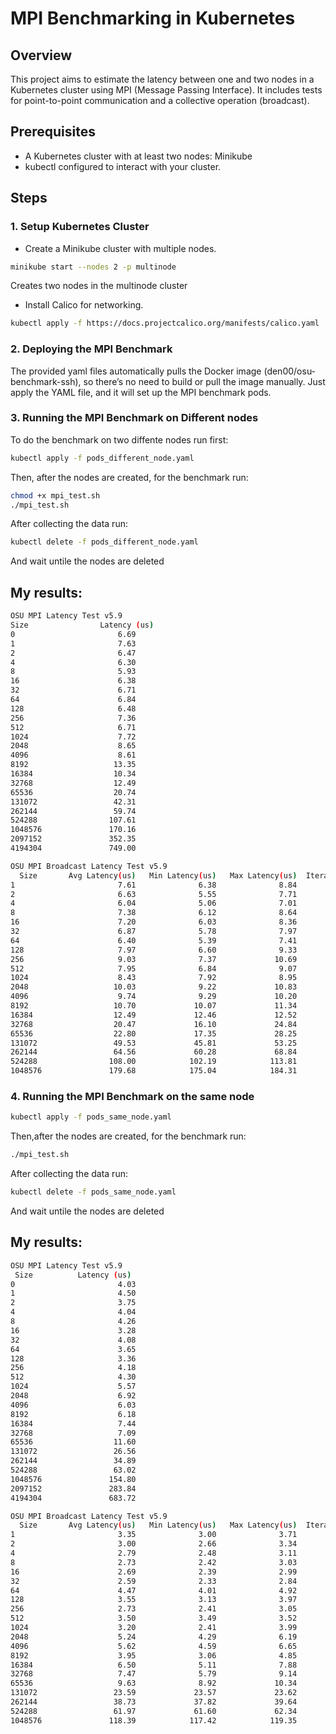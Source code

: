# MPI Benchmarking in Kubernetes
## Overview
This project aims to estimate the latency between one and two nodes in a Kubernetes cluster using MPI (Message Passing Interface). It includes tests for point-to-point communication and a collective operation (broadcast).

## Prerequisites
- A Kubernetes cluster with at least two nodes: Minikube
- kubectl configured to interact with your cluster.

## Steps

### 1. Setup Kubernetes Cluster
- Create a Minikube cluster with multiple nodes.
```bash
minikube start --nodes 2 -p multinode
```
Creates two nodes in the multinode cluster

- Install Calico for networking.
```bash
kubectl apply -f https://docs.projectcalico.org/manifests/calico.yaml
```

### 2. Deploying the MPI Benchmark
The provided yaml files automatically pulls the Docker image (den00/osu-benchmark-ssh), so there’s no need to build or pull the image manually. Just apply the YAML file, and it will set up the MPI benchmark pods.

### 3. Running the MPI Benchmark on Different nodes
To do the benchmark on two diffente nodes run first:
```bash
kubectl apply -f pods_different_node.yaml
```
Then, after the nodes are created, for the benchmark run:
```bash
chmod +x mpi_test.sh
./mpi_test.sh
```
After collecting the data run:
```bash
kubectl delete -f pods_different_node.yaml
```
And wait untile the nodes are deleted

## My results:
```bash
OSU MPI Latency Test v5.9
Size                Latency (us)
0                       6.69
1                       7.63
2                       6.47
4                       6.30
8                       5.93
16                      6.38
32                      6.71
64                      6.84
128                     6.48
256                     7.36
512                     6.71
1024                    7.72
2048                    8.65
4096                    8.61
8192                   13.35
16384                  10.34
32768                  12.49
65536                  20.74
131072                 42.31
262144                 59.74
524288                107.61
1048576               170.16
2097152               352.35
4194304               749.00

OSU MPI Broadcast Latency Test v5.9
  Size       Avg Latency(us)   Min Latency(us)   Max Latency(us)  Iterations
1                       7.61              6.38              8.84        1000
2                       6.63              5.55              7.71        1000
4                       6.04              5.06              7.01        1000
8                       7.38              6.12              8.64        1000
16                      7.20              6.03              8.36        1000
32                      6.87              5.78              7.97        1000
64                      6.40              5.39              7.41        1000
128                     7.97              6.60              9.33        1000
256                     9.03              7.37             10.69        1000
512                     7.95              6.84              9.07        1000
1024                    8.43              7.92              8.95        1000
2048                   10.03              9.22             10.83        1000
4096                    9.74              9.29             10.20        1000
8192                   10.70             10.07             11.34        1000
16384                  12.49             12.46             12.52        1000
32768                  20.47             16.10             24.84        1000
65536                  22.80             17.35             28.25        1000
131072                 49.53             45.81             53.25        1000
262144                 64.56             60.28             68.84        1000
524288                108.00            102.19            113.81        1000
1048576               179.68            175.04            184.31        1000
```
### 4. Running the MPI Benchmark on the same node
```bash
kubectl apply -f pods_same_node.yaml
```
Then,after the nodes are created, for the benchmark run:
```bash
./mpi_test.sh
```
After collecting the data run:
```bash
kubectl delete -f pods_same_node.yaml
```
And wait untile the nodes are deleted

## My results:
```bash
OSU MPI Latency Test v5.9
 Size          Latency (us)
0                       4.03
1                       4.50
2                       3.75
4                       4.04
8                       4.26
16                      3.28
32                      4.08
64                      3.65
128                     3.36
256                     4.18
512                     4.30
1024                    5.57
2048                    6.92
4096                    6.03
8192                    6.18
16384                   7.44
32768                   7.09
65536                  11.60
131072                 26.56
262144                 34.89
524288                 63.02
1048576               154.80
2097152               283.84
4194304               683.72

OSU MPI Broadcast Latency Test v5.9
  Size       Avg Latency(us)   Min Latency(us)   Max Latency(us)  Iterations
1                       3.35              3.00              3.71        1000
2                       3.00              2.66              3.34        1000
4                       2.79              2.48              3.11        1000
8                       2.73              2.42              3.03        1000
16                      2.69              2.39              2.99        1000
32                      2.59              2.33              2.84        1000
64                      4.47              4.01              4.92        1000
128                     3.55              3.13              3.97        1000
256                     2.73              2.41              3.05        1000
512                     3.50              3.49              3.52        1000
1024                    3.20              2.41              3.99        1000
2048                    5.24              4.29              6.19        1000
4096                    5.62              4.59              6.65        1000
8192                    3.95              3.06              4.85        1000
16384                   6.50              5.11              7.88        1000
32768                   7.47              5.79              9.14        1000
65536                   9.63              8.92             10.34        1000
131072                 23.59             23.57             23.62        1000
262144                 38.73             37.82             39.64        1000
524288                 61.97             61.60             62.34        1000
1048576               118.39            117.42            119.35        1000
```
